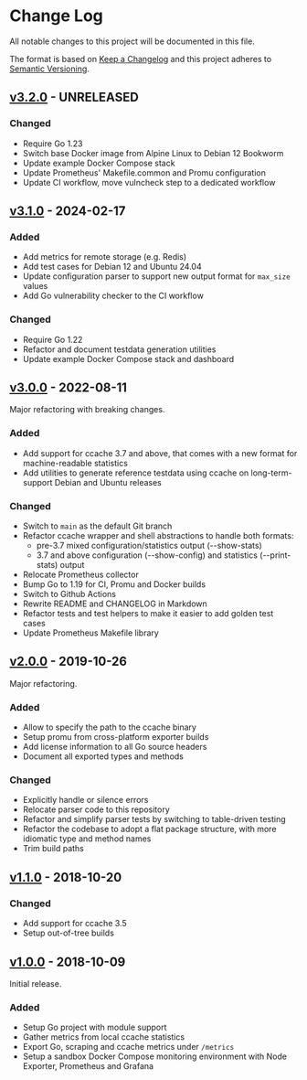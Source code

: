 # Change Log

All notable changes to this project will be documented in this file.

The format is based on [Keep a Changelog](https://keepachangelog.com/en/1.0.0/)
and this project adheres to [Semantic Versioning](https://semver.org/).

## [v3.2.0](https://github.com/virtualtam/ccache_exporter/releases/tag/v3.2.0) - UNRELEASED

### Changed

- Require Go 1.23
- Switch base Docker image from Alpine Linux to Debian 12 Bookworm
- Update example Docker Compose stack
- Update Prometheus' Makefile.common and Promu configuration
- Update CI workflow, move vulncheck step to a dedicated workflow


## [v3.1.0](https://github.com/virtualtam/ccache_exporter/releases/tag/v3.1.0) - 2024-02-17

### Added

- Add metrics for remote storage (e.g. Redis)
- Add test cases for Debian 12 and Ubuntu 24.04
- Update configuration parser to support new output format for `max_size` values
- Add Go vulnerability checker to the CI workflow

### Changed

- Require Go 1.22
- Refactor and document testdata generation utilities
- Update example Docker Compose stack and dashboard


## [v3.0.0](https://github.com/virtualtam/ccache_exporter/releases/tag/v3.0.0) - 2022-08-11

Major refactoring with breaking changes.

### Added

- Add support for ccache 3.7 and above, that comes with a new format for
  machine-readable statistics
- Add utilities to generate reference testdata using ccache on long-term-support
  Debian and Ubuntu releases

### Changed

- Switch to `main` as the default Git branch
- Refactor ccache wrapper and shell abstractions to handle both formats:
    - pre-3.7 mixed configuration/statistics output (--show-stats)
    - 3.7 and above configuration (--show-config) and statistics (--print-stats)
      output
- Relocate Prometheus collector
- Bump Go to 1.19 for CI, Promu and Docker builds
- Switch to Github Actions
- Rewrite README and CHANGELOG in Markdown
- Refactor tests and test helpers to make it easier to add golden test cases
- Update Prometheus Makefile library


## [v2.0.0](https://github.com/virtualtam/ccache_exporter/releases/tag/v2.0.0) - 2019-10-26

Major refactoring.

### Added

- Allow to specify the path to the ccache binary
- Setup promu from cross-platform exporter builds
- Add license information to all Go source headers
- Document all exported types and methods

### Changed

- Explicitly handle or silence errors
- Relocate parser code to this repository
- Refactor and simplify parser tests by switching to table-driven testing
- Refactor the codebase to adopt a flat package structure, with more idiomatic
  type and method names
- Trim build paths

## [v1.1.0](https://github.com/virtualtam/ccache_exporter/releases/tag/v1.1.0) - 2018-10-20

### Changed

- Add support for ccache 3.5
- Setup out-of-tree builds

## [v1.0.0](https://github.com/virtualtam/ccache_exporter/releases/tag/v1.0.0) - 2018-10-09

Initial release.

### Added

- Setup Go project with module support
- Gather metrics  from local ccache statistics
- Export Go, scraping and ccache metrics under ``/metrics``
- Setup a sandbox Docker Compose monitoring environment with Node Exporter, Prometheus and Grafana
